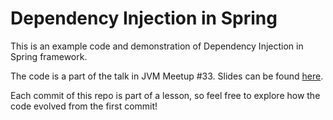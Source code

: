 # Dependency Injection in Spring

This is an example code and demonstration of Dependency Injection in Spring framework.

The code is a part of the talk in JVM Meetup #33. Slides can be found [here](https://speakerdeck.com/bertzzie/di-in-spring).

Each commit of this repo is part of a lesson, so feel free to explore how the code evolved from the first commit!